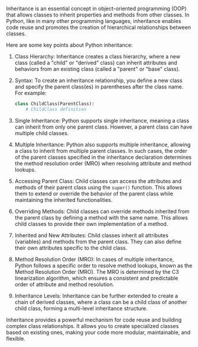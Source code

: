 Inheritance is an essential concept in object-oriented programming (OOP) that allows classes to inherit properties and methods from other classes. In Python, like in many other programming languages, inheritance enables code reuse and promotes the creation of hierarchical relationships between classes.

Here are some key points about Python inheritance:

1. Class Hierarchy: Inheritance creates a class hierarchy, where a new class (called a "child" or "derived" class) can inherit attributes and behaviors from an existing class (called a "parent" or "base" class).

2. Syntax: To create an inheritance relationship, you define a new class and specify the parent class(es) in parentheses after the class name. For example:

   ```python
   class ChildClass(ParentClass):
       # ChildClass definition
   ```

3. Single Inheritance: Python supports single inheritance, meaning a class can inherit from only one parent class. However, a parent class can have multiple child classes.

4. Multiple Inheritance: Python also supports multiple inheritance, allowing a class to inherit from multiple parent classes. In such cases, the order of the parent classes specified in the inheritance declaration determines the method resolution order (MRO) when resolving attribute and method lookups.

5. Accessing Parent Class: Child classes can access the attributes and methods of their parent class using the `super()` function. This allows them to extend or override the behavior of the parent class while maintaining the inherited functionalities.

6. Overriding Methods: Child classes can override methods inherited from the parent class by defining a method with the same name. This allows child classes to provide their own implementation of a method.

7. Inherited and New Attributes: Child classes inherit all attributes (variables) and methods from the parent class. They can also define their own attributes specific to the child class.

8. Method Resolution Order (MRO): In cases of multiple inheritance, Python follows a specific order to resolve method lookups, known as the Method Resolution Order (MRO). The MRO is determined by the C3 linearization algorithm, which ensures a consistent and predictable order of attribute and method resolution.

9. Inheritance Levels: Inheritance can be further extended to create a chain of derived classes, where a class can be a child class of another child class, forming a multi-level inheritance structure.

Inheritance provides a powerful mechanism for code reuse and building complex class relationships. It allows you to create specialized classes based on existing ones, making your code more modular, maintainable, and flexible.
